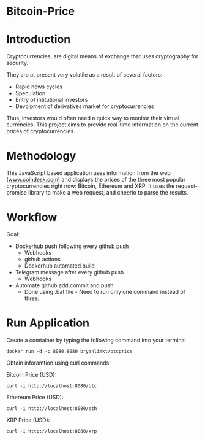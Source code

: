 # Bitcoin-Price

# Introduction
Cryptocurrencies, are digital means of exchange that uses cryptography for security. 

They are at present very volatile as a result of several factors:
* Rapid news cycles
* Speculation
* Entry of intitutional investors
* Devolpment of derivatives market for cryptocurrencies

Thus, investors would often need a quick way to monitor their virtual currencies. This project aims to provide real-time information on the current prices of cryptocurrencies. 

# Methodology
This JavaScript based application uses information from the web (www.coindesk.com) and displays the prices of the three most popular cryptocurrencies right now: Bitcoin, Ethereum and XRP. It uses the request-promise library to make a web request, and cheerio to parse the results.

# Workflow
Goal:
 * Dockerhub push following every github push
    * Webhooks
    * github actions
    * Dockerhub automated build
 * Telegram message after every github push
    * Webhooks
 * Automate github add,commit and push
    * Done using .bat file - Need to run only one command instead of three.

# Run Application
Create a comtainer by typing the following command into your terminal

`docker run -d -p 8080:8080 bryanlimkt/btcprice`

Obtain inforamtion using curl commands

Bitcoin Price (USD):

`curl -i http://localhost:8080/btc`

Ethereum Price (USD):

`curl -i http://localhost:8080/eth`

XRP Price (USD):

`curl -i http://localhost:8080/xrp`
